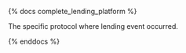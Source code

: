 
{% docs complete_lending_platform %}

The specific protocol where lending event occurred.

{% enddocs %}
